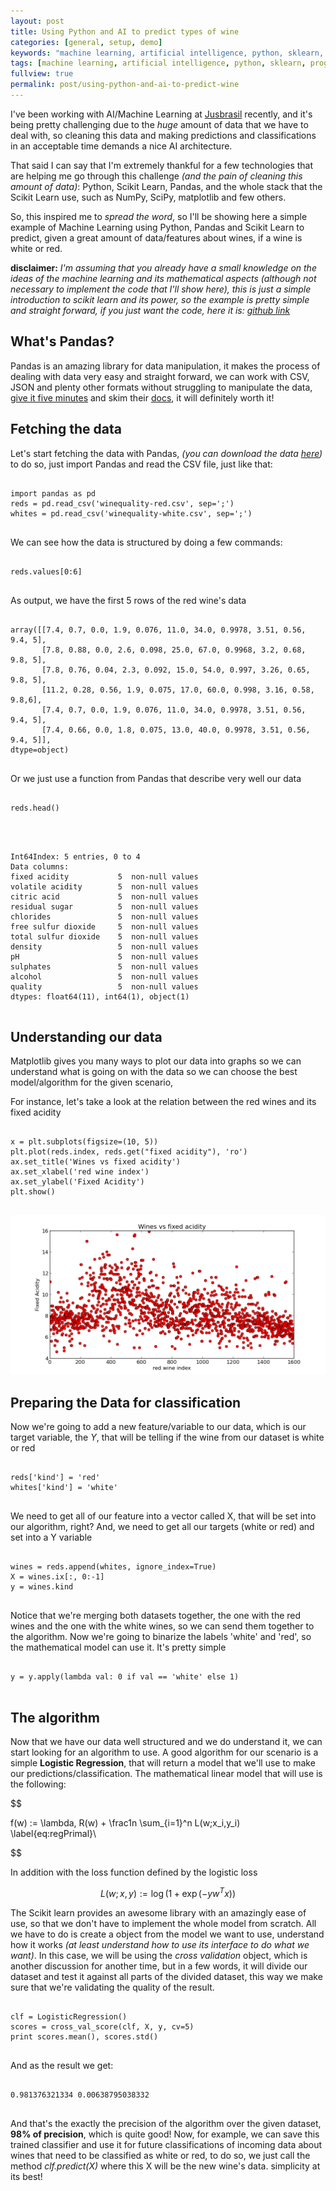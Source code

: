 ```yaml
---
layout: post
title: Using Python and AI to predict types of wine
categories: [general, setup, demo]
keywords: "machine learning, artificial intelligence, python, sklearn, programming, engineering, tutorial"
tags: [machine learning, artificial intelligence, python, sklearn, programming, engineering, tutorial]
fullview: true
permalink: post/using-python-and-ai-to-predict-wine
---
```


I've been working with AI/Machine Learning at [Jusbrasil](http://www.jusbrasil.com.br/) recently, and it's being pretty challenging due to the _huge_ amount of data that we have to deal with, so cleaning this data and making predictions and classifications in an acceptable time demands a nice AI architecture.

That said I can say that I'm extremely thankful for a few technologies that are helping me go through this challenge _(and the pain of cleaning this amount of data)_: Python, Scikit Learn, Pandas, and the whole stack that the Scikit Learn use, such as NumPy, SciPy, matplotlib and few others.

So, this inspired me to _spread the word_, so I'll be showing here a simple example of Machine Learning using Python, Pandas and Scikit Learn to predict, given a great amount of data/features about wines, if a wine is white or red.

**disclaimer:** _I'm assuming that you already have a small knowledge on the ideas of the machine learning and its mathematical aspects (although not necessary to implement the code that I'll show here), this is just a simple introduction to scikit learn and its power, so the example is pretty simple and straight forward, if you just want the code, here it is: [github link](https://gist.github.com/digorithm/ad742f9314f76e732888)_

## What's Pandas?

Pandas is an amazing library for data manipulation, it makes the process of dealing with data very easy and straight forward, we can work with CSV, JSON and plenty other formats without struggling to manipulate the data, [give it five minutes](https://signalvnoise.com/posts/3124-give-it-five-minutes) and skim their [docs](http://pandas.pydata.org/pandas-docs/dev/), it will definitely worth it!

## Fetching the data

Let's start fetching the data with Pandas, _(you can download the data [here](https://archive.ics.uci.edu/ml/machine-learning-databases/wine-quality/))_ to do so, just import Pandas and read the CSV file, just like that:

<pre>
<code class="python hljs">
import pandas as pd
reds = pd.read_csv('winequality-red.csv', sep=';')
whites = pd.read_csv('winequality-white.csv', sep=';')
</code>
</pre>

We can see how the data is structured by doing a few commands:

<pre>
<code class="python hljs">
reds.values[0:6]
</code>
</pre>

As output, we have the first 5 rows of the red wine's data

<pre>
<code class="python hljs">
array([[7.4, 0.7, 0.0, 1.9, 0.076, 11.0, 34.0, 0.9978, 3.51, 0.56, 9.4, 5],
       [7.8, 0.88, 0.0, 2.6, 0.098, 25.0, 67.0, 0.9968, 3.2, 0.68, 9.8, 5],
       [7.8, 0.76, 0.04, 2.3, 0.092, 15.0, 54.0, 0.997, 3.26, 0.65, 9.8, 5],
       [11.2, 0.28, 0.56, 1.9, 0.075, 17.0, 60.0, 0.998, 3.16, 0.58, 9.8,6],
       [7.4, 0.7, 0.0, 1.9, 0.076, 11.0, 34.0, 0.9978, 3.51, 0.56, 9.4, 5],
       [7.4, 0.66, 0.0, 1.8, 0.075, 13.0, 40.0, 0.9978, 3.51, 0.56, 9.4, 5]], 
dtype=object)
</code>
</pre>

Or we just use a function from Pandas that describe very well our data

<pre>
<code class="python hljs">
reds.head()
</code>
</pre>

<pre>
<code class="python hljs">

<class 'pandas.core.frame.dataframe'="">Int64Index: 5 entries, 0 to 4
Data columns:
fixed acidity           5  non-null values
volatile acidity        5  non-null values
citric acid             5  non-null values
residual sugar          5  non-null values
chlorides               5  non-null values
free sulfur dioxide     5  non-null values
total sulfur dioxide    5  non-null values
density                 5  non-null values
pH                      5  non-null values
sulphates               5  non-null values
alcohol                 5  non-null values
quality                 5  non-null values
dtypes: float64(11), int64(1), object(1)</class>
</code>
</pre>

## Understanding our data

Matplotlib gives you many ways to plot our data into graphs so we can understand what is going on with the data so we can choose the best model/algorithm for the given scenario,

For instance, let's take a look at the relation between the red wines and its fixed acidity

<pre>
<code class="python hljs">
x = plt.subplots(figsize=(10, 5))
plt.plot(reds.index, reds.get("fixed acidity"), 'ro')
ax.set_title('Wines vs fixed acidity')
ax.set_xlabel('red wine index')
ax.set_ylabel('Fixed Acidity')
plt.show()
</code>
</pre>

![](/content/images/2015/06/mlproblem.png)

## Preparing the Data for classification

Now we're going to add a new feature/variable to our data, which is our target variable, the _Y_, that will be telling if the wine from our dataset is white or red

<pre>
<code class="python hljs">
reds['kind'] = 'red'
whites['kind'] = 'white'
</code>
</pre>

We need to get all of our feature into a vector called X, that will be set into our algorithm, right? And, we need to get all our targets (white or red) and set into a Y variable

<pre>
<code class="python hljs">
wines = reds.append(whites, ignore_index=True)
X = wines.ix[:, 0:-1]
y = wines.kind
</code>
</pre>

Notice that we're merging both datasets together, the one with the red wines and the one with the white wines, so we can send them together to the algorithm. Now we're going to binarize the labels 'white' and 'red', so the mathematical model can use it. It's pretty simple

<pre>
<code class="python hljs">
y = y.apply(lambda val: 0 if val == 'white' else 1)
</code>
</pre>


## The algorithm

Now that we have our data well structured and we do understand it, we can start looking for an algorithm to use. A good algorithm for our scenario is a simple **Logistic Regression**, that will return a model that we'll use to make our predictions/classification. The mathematical linear model that will use is the following:

$$
 
f(w) := \lambda\, R(w) + \frac1n \sum_{i=1}^n L(w;x_i,y_i) \label{eq:regPrimal}\

$$

In addition with the loss function defined by the logistic loss

$$
L(w;x,y) := \log(1+\exp( -y w^T x )) 
$$

The Scikit learn provides an awesome library with an amazingly ease of use, so that we don't have to implement the whole model from scratch. All we have to do is create a object from the model we want to use, understand how it works _(at least understand how to use its interface to do what we want)_. In this case, we will be using the _cross validation_ object, which is another discussion for another time, but in a few words, it will divide our dataset and test it against all parts of the divided dataset, this way we make sure that we're validating the quality of the result.

<pre>
<code class="python hljs">
clf = LogisticRegression()
scores = cross_val_score(clf, X, y, cv=5)
print scores.mean(), scores.std()
</code>
</pre>

And as the result we get:

<pre>
<code class="python hljs">
0.981376321334 0.00638795038332
</code>
</pre>

And that's the exactly the precision of the algorithm over the given dataset, **98% of precision**, which is quite good! Now, for example, we can save this trained classifier and use it for future classifications of incoming data about wines that need to be classified as white or red, to do so, we just call the method _clf.predict(X)_ where this X will be the new wine's data. simplicity at its best!
